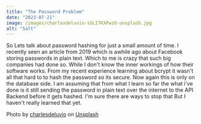 ```yaml
---
title: "The Password Problem"
date: "2023-07-21"
image: /images/charlesdeluvio-sSLI7KXPwzU-unsplash.jpg
alt: "Salt"
---
```


So Lets talk about password hashing for just a small amount of time. I recently seen an article from 2019 which is awhile ago about Facebook storing passwords in plain text. Which to me is crazy that such big companies had done so. While I don't know the inner workings of how their software works. From my recent experience learning about bcrypt it wasn't all that hard to to hash the password so its secure. Now again this is only on the database side. I am assuming that from what I learn so far the what i've done is it still sending the password in plain text over the internet to the API Backend before it gets hashed. I'm sure there are ways to stop that But I haven't really learned that yet.

Photo by [charlesdeluvio](https://unsplash.com/@charlesdeluvio?utm_source=unsplash&utm_medium=referral&utm_content=creditCopyText) on [Unsplash](https://unsplash.com/photos/sSLI7KXPwzU?utm_source=unsplash&utm_medium=referral&utm_content=creditCopyText)
